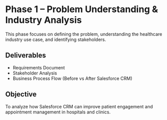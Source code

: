 # Phase 1 – Problem Understanding & Industry Analysis

This phase focuses on defining the problem, understanding the healthcare industry use case, and identifying stakeholders.  

## Deliverables
- Requirements Document
- Stakeholder Analysis
- Business Process Flow (Before vs After Salesforce CRM)

## Objective
To analyze how Salesforce CRM can improve patient engagement and appointment management in hospitals and clinics.
